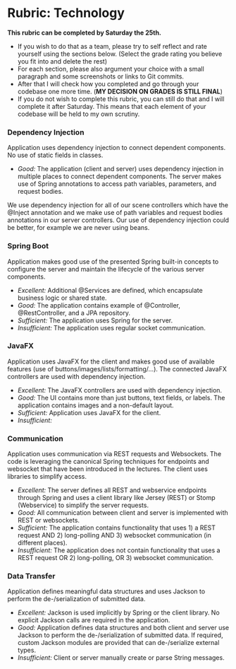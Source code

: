 # Rubric: Technology
**This rubric can be completed by Saturday the 25th.** 
- If you wish to do that as a team, please try to self reflect and rate yourself using the sections below. (Select the grade rating you believe you fit into and delete the rest)
- For each section, please also argument your choice with a small paragraph and some screenshots or links to Git commits.
- After that I will check how you completed and go through your codebase one more time. (**MY DECISION ON GRADES IS STILL FINAL**)
- If you do not wish to complete this rubric, you can still do that and I will complete it after Saturday. This means that each element of your codebase will be held to my own scrutiny.
### Dependency Injection

Application uses dependency injection to connect dependent components. No use of static fields in classes.

- *Good:* The application (client and server) uses dependency injection in multiple places to connect dependent components. The server makes use of Spring annotations to access path variables, parameters, and request bodies.

We use dependency injection for all of our scene controllers which have the @Inject annotation and we make use of path variables and request bodies annotations in our server controllers. Our use of dependency injection could be better, for example we are never using beans.


### Spring Boot

Application makes good use of the presented Spring built-in concepts to configure the server and maintain the lifecycle of the various server components.

- *Excellent:* Additional @Services are defined, which encapsulate business logic or shared state.
- *Good:* The application contains example of @Controller, @RestController, and a JPA repository.
- *Sufficient:* The application uses Spring for the server.
- *Insufficient:* The application uses regular socket communication.


### JavaFX

Application uses JavaFX for the client and makes good use of available features (use of buttons/images/lists/formatting/…). The connected JavaFX controllers are used with dependency injection.

- *Excellent:* The JavaFX controllers are used with dependency injection.
- *Good:* The UI contains more than just buttons, text fields, or labels. The application contains images and a non-default layout.
- *Sufficient:* Application uses JavaFX for the client.
- *Insufficient:* 


### Communication

Application uses communication via REST requests and Websockets. The code is leveraging the canonical Spring techniques for endpoints and websocket that have been introduced in the lectures. The client uses libraries to simplify access.

- *Excellent:* The server defines all REST and webservice endpoints through Spring and uses a client library like Jersey (REST) or Stomp (Webservice) to simplify the server requests.
- *Good:* All communication between client and server is implemented with REST or websockets.
- *Sufficient:* The application contains functionality that uses 1) a REST request AND 2) long-polling AND 3) websocket communication (in different places).
- *Insufficient:* The application does not contain functionality that uses a REST request OR 2) long-polling, OR 3) websocket communication.


### Data Transfer

Application defines meaningful data structures and uses Jackson to perform the de-/serialization of submitted data.

- *Excellent:* Jackson is used implicitly by Spring or the client library. No explicit Jackson calls are required in the application.
- *Good:* Application defines data structures and both client and server use Jackson to perform the de-/serialization of submitted data. If required, custom Jackson modules are provided that can de-/serialize external types.
- *Insufficient:* Client or server manually create or parse String messages.


